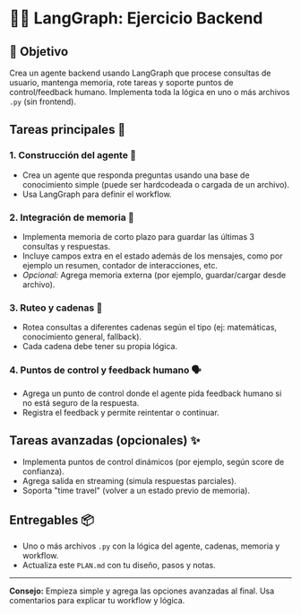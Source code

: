 # 🧑‍💻 LangGraph: Ejercicio Backend

## 🎯 Objetivo
Crea un agente backend usando LangGraph que procese consultas de usuario, mantenga memoria, rote tareas y soporte puntos de control/feedback humano. Implementa toda la lógica en uno o más archivos `.py` (sin frontend).

## Tareas principales 🚦

### 1. Construcción del agente 🤖
- Crea un agente que responda preguntas usando una base de conocimiento simple (puede ser hardcodeada o cargada de un archivo).
- Usa LangGraph para definir el workflow.

### 2. Integración de memoria 🧠
- Implementa memoria de corto plazo para guardar las últimas 3 consultas y respuestas.
- Incluye campos extra en el estado además de los mensajes, como por ejemplo un resumen, contador de interacciones, etc.
- *Opcional:* Agrega memoria externa (por ejemplo, guardar/cargar desde archivo).

### 3. Ruteo y cadenas 🔀
- Rotea consultas a diferentes cadenas según el tipo (ej: matemáticas, conocimiento general, fallback).
- Cada cadena debe tener su propia lógica.

### 4. Puntos de control y feedback humano 🗣️
- Agrega un punto de control donde el agente pida feedback humano si no está seguro de la respuesta.
- Registra el feedback y permite reintentar o continuar.

## Tareas avanzadas (opcionales) ✨
- Implementa puntos de control dinámicos (por ejemplo, según score de confianza).
- Agrega salida en streaming (simula respuestas parciales).
- Soporta "time travel" (volver a un estado previo de memoria).

## Entregables 📦
- Uno o más archivos `.py` con la lógica del agente, cadenas, memoria y workflow.
- Actualiza este `PLAN.md` con tu diseño, pasos y notas.

---

**Consejo:** Empieza simple y agrega las opciones avanzadas al final. Usa comentarios para explicar tu workflow y lógica.

